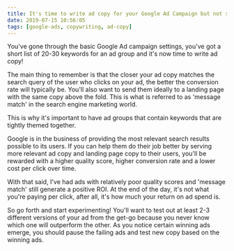 ```yaml
---
title: It's time to write ad copy for your Google Ad Campaign but not sure what to write?
date: 2019-07-15 10:56:05
tags: [google-ads, copywriting, ad-copy]
---
```


You've gone through the basic Google Ad campaign settings, you've got a short list of 20-30 keywords for an ad group and it's now time to write ad copy!

The main thing to remember is that the closer your ad copy matches the search query of the user who clicks on your ad, the better the conversion rate will typically be. You'll also want to send them ideally to a landing page with the same copy above the fold. This is what is referred to as 'message match' in the search engine marketing world.

This is why it's important to have ad groups that contain keywords that are tightly themed together.

Google is in the business of providing the most relevant search results possible to its users. If you can help them do their job better by serving more relevant ad copy and landing page copy to their users, you'll be rewarded with a higher quality score, higher conversion rate and a lower cost per click over time.

With that said, I've had ads with relatively poor quality scores and 'message match' still generate a positive ROI. At the end of the day, it's not what you're paying per click, after all, it's how much your return on ad spend is.

So go forth and start experimenting! You'll want to test out at least 2-3 different versions of your ad from the get-go because you never know which one will outperform the other. As you notice certain winning ads emerge, you should pause the failing ads and test new copy based on the winning ads. 